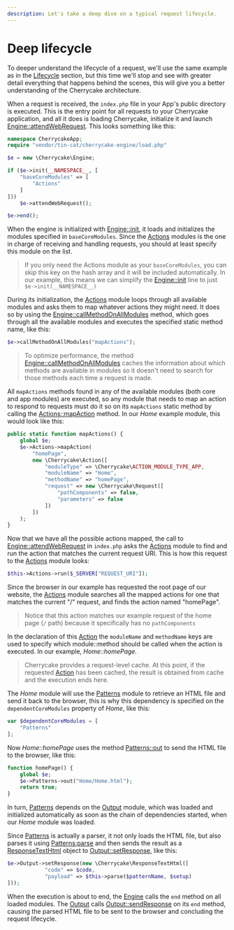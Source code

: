 ```yaml
---
description: Let's take a deep dive on a typical request lifecycle.
---
```


# Deep lifecycle

To deeper understand the lifecycle of a request, we'll use the same example as in the [Lifecycle](./) section, but this time we'll stop and see with greater detail everything that happens behind the scenes, this will give you a better understanding of the Cherrycake architecture.

When a request is received, the `index.php` file in your App's public directory is executed. This is the entry point for all requests to your Cherrycake application, and all it does is loading Cherrycake, initialize it and launch [Engine::attendWebRequest](../../reference/core-classes/engine/methods.md#attendwebrequest). This looks something like this:

```php
namespace CherrycakeApp;
require "vendor/tin-cat/cherrycake-engine/load.php"

$e = new \Cherrycake\Engine;

if ($e->init(__NAMESPACE__, [
    "baseCoreModules" => [
        "Actions"
    ]
]))
    $e->attendWebRequest();

$e->end();
```

When the engine is initialized with [Engine::init](../../reference/core-classes/engine/#init-setup), it loads and initializes the modules specified in `baseCoreModules`. Since the [Actions](../../reference/core-modules/actions-1/actions.md) modules is the one in charge of receiving and handling requests, you should at least specify this module on the list.

> If you only need the Actions module as your `baseCoreModules`, you can skip this key on the hash array and it will be included automatically. In our example, this means we can simplify the [Engine::init](../../reference/core-classes/engine/#init-appnamespace-setup) line to just `$e->init(__NAMESPACE__)`

During its initialization, the [Actions](../../reference/core-modules/actions-1/actions.md) module loops through all available modules and asks them to map whatever actions they might need. It does so by using the [Engine::callMethodOnAllModules](../../reference/core-classes/engine/methods.md#callmethodonallmodules) method, which goes through all the available modules and executes the specified static method name, like this:

```php
$e->callMethodOnAllModules("mapActions");
```

> To optimize performance, the method [Engine::callMethodOnAllModules](../../reference/core-classes/engine/methods.md#callmethodonallmodules) caches the information about which methods are available in modules so it doesn't need to search for those methods each time a request is made.

All `mapActions` methods found in any of the available modules \(both core and app modules\) are executed, so any module that needs to map an action to respond to requests must do it so on its `mapActions` static method by calling the [Actions::mapAction](../../reference/core-modules/actions-1/actions.md#mapaction-actionname-action) method. In our _Home_ example module, this would look like this:

```php
public static function mapActions() {
	global $e;
	$e->Actions->mapAction(
		"homePage",
		new \Cherrycake\Action([
			"moduleType" => \Cherrycake\ACTION_MODULE_TYPE_APP,
			"moduleName" => "Home",
			"methodName" => "homePage",
			"request" => new \Cherrycake\Request([
				"pathComponents" => false,
				"parameters" => false
			])
		])
	);
}
```

Now that we have all the possible actions mapped, the call to [Engine::attendWebRequest](../../reference/core-classes/engine/#attendwebrequest) in `index.php` asks the [Actions](../../reference/core-modules/actions-1/actions.md) module to find and run the action that matches the current request URI. This is how this request to the [Actions](../../reference/core-modules/actions-1/actions.md) module looks:

```php
$this->Actions->run($_SERVER["REQUEST_URI"]);
```

Since the browser in our example has requested the root page of our website, the [Actions](../../reference/core-modules/actions-1/actions.md) module searches all the mapped actions for one that matches the current "/" request, and finds the action named "homePage".

> Notice that this action matches our example request of the home page \(`/` path\) because it specifically has no `pathComponents`

In the declaration of this [Action](../../reference/core-classes/action/) the `moduleName` and `methodName` keys are used to specify which module::method should be called when the action is executed. In our example, _Home::homePage._

> Cherrycake provides a request-level cache. At this point, if the requested [Action](../../reference/core-classes/action/) has been cached, the result is obtained from cache and the execution ends here.

The _Home_ module will use the [Patterns](../../reference/core-modules/patterns/) module to retrieve an HTML file and send it back to the browser, this is why this dependency is specified on the `dependentCoreModules` property of _Home_, like this:

```php
var $dependentCoreModules = [
    "Patterns"
];
```

Now _Home::homePage_ uses the method [Patterns::out](../../reference/core-modules/patterns/#out-patternname-setup-code) to send the HTML file to the browser, like this:

```php
function homePage() {
    global $e;
    $e->Patterns->out("Home/Home.html");
    return true;
}
```

In turn, [Patterns](../../reference/core-modules/patterns/) depends on the [Output](../../reference/core-modules/output/) module, which was loaded and initialized automatically as soon as the chain of dependencies started, when our _Home_ module was loaded.

Since [Patterns](../../reference/core-modules/patterns/) is actually a parser, it not only loads the HTML file, but also parses it using [Patterns:parse](../../reference/core-modules/patterns/#parse-patternname-setup) and then sends the result as a [ResponseTextHtml](../../reference/core-classes/response.md) object to [Output::setResponse](../../reference/core-modules/output/#setresponse-response), like this:

```php
$e->Output->setResponse(new \Cherrycake\ResponseTextHtml([
			"code" => $code,
			"payload" => $this->parse($patternName, $setup)
]));
```

When the execution is about to end, the [Engine](../../reference/core-classes/engine/) calls the `end` method on all loaded modules. The [Output](../../reference/core-modules/output/)  calls [Output::sendResponse](../../reference/core-modules/output/#sendresponse-response) on its `end` method, causing the parsed HTML file to be sent to the browser and concluding the request lifecycle.

